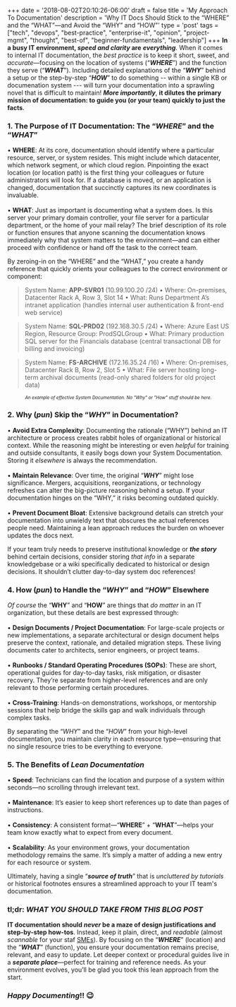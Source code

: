 +++
date = '2018-08-02T20:10:26-06:00'
draft = false
title = 'My Approach To Documentation'
description = 'Why IT Docs Should Stick to the “WHERE” and the “WHAT”—and Avoid the “WHY” and “HOW”'
type = 'post'
tags = ["tech", "devops", "best-practice", "enterprise-it", "opinion", "project-mgmt", "thought", "best-of", "beginner-fundamentals", "leadership"]
+++
**In a busy IT environment, *speed and clarity* are** ***everything***. When it comes to internal IT documentation, the *best practice* is to keep it short, sweet, and *accurate*—focusing on the location of systems (“***WHERE***”) and the function they serve (“***WHAT***”). Including detailed explanations of the “***WHY***” behind a setup or the step-by-step “***HOW***” to do something -- within a single KB or documenation system --- will turn your documentation into a sprawling novel that is difficult to maintain! ***More importantly***, **it dilutes the primary mission of documentation: to guide you (or your team) quickly to just the facts**.

### 1. The Purpose of IT Documentation: The “*WHERE*” and the “*WHAT*”
•	**WHERE**: At its core, documentation should identify where a particular resource, server, or system resides. This might include which datacenter, which network segment, or which cloud region. Pinpointing the exact location (or location path) is the first thing your colleagues or future administrators will look for. If a database is moved, or an application is changed, documentation that succinctly captures its new coordinates is invaluable. <br /><br />
•	**WHAT**: Just as important is documenting what a system does. Is this server your primary domain controller, your file server for a particular department, or the home of your mail relay? The brief description of its role or function ensures that anyone scanning the documentation knows immediately why that system matters to the environment—and can either proceed with confidence or hand off the task to the correct team. <br />

By zeroing-in on the “WHERE” and the “WHAT,” you create a handy reference that quickly orients your colleagues to the correct environment or component: <br />

>System Name: **APP-SVR01** (10.99.100.20 /24)
>•	Where: On-premises, Datacenter Rack A, Row 3, Slot 14
>•	What: Runs Department A’s intranet application (handles internal user authentication & front-end web service)

>System Name: **SQL-PRD02** (192.168.30.5 /24)
>•	Where: Azure East US Region, Resource Group: ProdSQLGroup
>•	What: Primary production SQL server for the Financials database (central transactional DB for billing and invoicing)

>System Name: **FS-ARCHIVE** (172.16.35.24 /16)
>•	Where: On-premises, Datacenter Rack B, Row 2, Slot 5
>•	What: File server hosting long-term archival documents (read-only shared folders for old project data)

<div style="text-align: center; font-size: 10px;"><i>An example of effective System Documentation.  No "Why" or "How" stuff should be here. </i></div>

### 2. Why (*pun*) Skip the “*WHY*” in Documentation?
•   **Avoid Extra Complexity**: Documenting the rationale (“WHY”) behind an IT architecture or process creates rabbit holes of organizational or historical context. While the reasoning might be interesting or even *helpful* for training and outside consultants, it easily bogs down your System Documentation.  Storing it *elsewhere* is always the recommendation. <br /><br />
•	**Maintain Relevance**: Over time, the original “***WHY***” might lose significance. Mergers, acquisitions, reorganizations, or technology refreshes can alter the big-picture reasoning behind a setup. If your documentation hinges on the “WHY,” it risks becoming outdated quickly. <br /><br />
•	**Prevent Document Bloat**: Extensive background details can stretch your documentation into unwieldy text that obscures the actual references people need. Maintaining a lean approach reduces the burden on whoever updates the docs next. <br />

If your team truly needs to preserve institutional knowledge or ***the story*** behind certain decisions, consider storing *that info* in a separate knowledgebase or a wiki specifically dedicated to historical or design decisions. It shouldn’t clutter day-to-day system doc references!

### 4. How (*pun*) to Handle the “*WHY*” and “*HOW*” Elsewhere

*Of course* the “**WHY**” and “**HOW**” are things that *do matter* in an IT organization, but these details are best expressed through: <br /> <br />
•	**Design Documents / Project Documentation**: For large-scale projects or new implementations, a separate architectural or design document helps preserve the context, rationale, and detailed migration steps. These living documents cater to architects, senior engineers, or project teams. <br /> <br />
•	**Runbooks / Standard Operating Procedures (SOPs)**: These are short, operational guides for day-to-day tasks, risk mitigation, or disaster recovery. They’re separate from higher-level references and are only relevant to those performing certain procedures. <br /> <br />
•	**Cross-Training**: Hands-on demonstrations, workshops, or mentorship sessions that help bridge the skills gap and walk individuals through complex tasks. <br />

By separating the “*WHY*” and the “*HOW*” from your high-level documentation, you maintain clarity in each resource type—ensuring that no single resource tries to be everything to everyone.

### 5. The Benefits of *Lean Documentation*
•	**Speed**: Technicians can find the location and purpose of a system within seconds—no scrolling through irrelevant text. <br /> <br />
•	**Maintenance**: It’s easier to keep short references up to date than pages of instructions. <br /> <br />
•	**Consistency**: A consistent format—“**WHERE**” + “**WHAT**”—helps your team know exactly what to expect from every document. <br /> <br />
•	**Scalability**: As your environment grows, your documentation methodology remains the same. It’s simply a matter of adding a new entry for each resource or system. <br />

Ultimately, having a single “***source of truth***” that is *uncluttered by tutorials* or historical footnotes ensures a streamlined approach to your IT team's documentation.

### tl;dr: *WHAT YOU SHOULD TAKE FROM THIS BLOG POST*

**IT documentation should *never* be a maze of design justifications and step-by-step how-tos**. Instead, keep it plain, direct, and *readable* (almost *scannable* for your staf [SMEs](https://en.wikipedia.org/wiki/Subject-matter_expert)). By focusing on the “***WHERE***” (location) and the “***WHAT***” (function), you ensure your documentation remains precise, relevant, and easy to update. Let deeper context or procedural guides live in a ***separate place***—perfect for training and reference needs. As your environment evolves, you’ll be glad you took this lean approach from the start. 

### *Happy Documenting*!! 😉